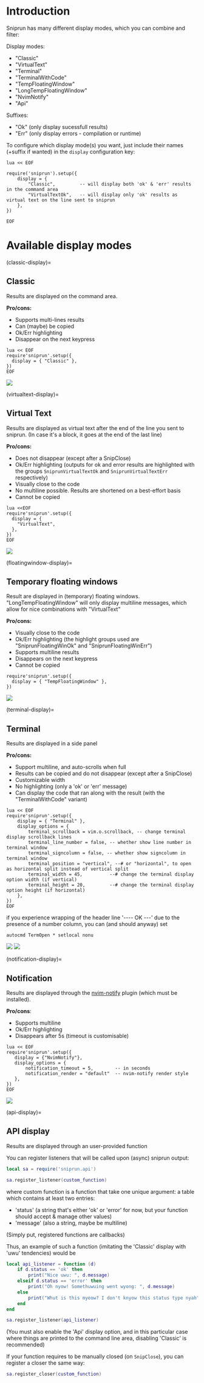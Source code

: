 # Introduction

Sniprun has many different display modes, which you can combine and filter:

Display modes:

- "Classic"
- "VirtualText"
- "Terminal"
- "TerminalWithCode"
- "TempFloatingWindow"
- "LongTempFloatingWindow"
- "NvimNotify"
- "Api"

Suffixes:

- "Ok" (only display sucessfull results)
- "Err" (only display errors - compilation or runtime)

To configure which display mode(s) you want, just include their names (+suffix if wanted) in the `display` configuration key:

```
lua << EOF

require('sniprun').setup({
    display = {
        "Classic",         -- will display both 'ok' & 'err' results in the command area
        "VirtualTextOk",   -- will display only 'ok' results as virtual text on the line sent to sniprun
    },
})

EOF
```

# Available display modes

(classic-display)=
## Classic

Results are displayed on the command area.

**Pro/cons:**

 - Supports multi-lines results
 - Can (maybe) be copied
 - Ok/Err highlighting
 - Disappear on the next keypress

```
lua << EOF
require'sniprun'.setup({
  display = { "Classic" },
})
EOF
```

    
![](../../ressources/visual_assets/classic.png) 



(virtualtext-display)=
## Virtual Text

Results are displayed as virtual text after the end of the line you sent to sniprun. (In case it's a block, it goes at the end of the last line)

**Pro/cons:**

 - Does not disappear (except after a SnipClose)
 - Ok/Err highlighting (outputs for ok and error results are highlighted with the groups `SniprunVirtualTextOk` and `SniprunVirtualTextErr` respectively)
 - Visually close to the code
 - No multiline possible. Results are shortened on a best-effort basis
 - Cannot be copied

```
lua <<EOF
require'sniprun'.setup({
  display = {
    "VirtualText",
  },
})
EOF
```

 ![](../../ressources/visual_assets/virtual_text.png)


(floatingwindow-display)=
## Temporary floating windows

Result are displayed in (temporary) floating windows. "LongTempFloatingWindow" will only display multiline messages, which allow for nice combinations with "VirtualText"

**Pro/cons:**

 - Visually close to the code
 - Ok/Err highlighting (the highlight groups used are "SniprunFloatingWinOk" and "SniprunFloatingWinErr")
 - Supports multiline results
 - Disappears on the next keypress
 - Cannot be copied

```
require'sniprun'.setup({
  display = { "TempFloatingWindow" },
})
```

![](../../ressources/visual_assets/floating_window.png) 

(terminal-display)=
## Terminal

Results are displayed in a side panel

**Pro/cons:**

 - Support multiline, and auto-scrolls when full
 - Results can be copied and do not disappear (except after a SnipClose)
 - Customizable width
 - No highlighting (only a 'ok' or 'err' message)
 - Can display the code that ran along with the result (with the "TerminalWithCode" variant)

```
lua << EOF
require'sniprun'.setup({
    display = { "Terminal" },
    display_options = {
        terminal_scrollback = vim.o.scrollback, -- change terminal display scrollback lines
        terminal_line_number = false, -- whether show line number in terminal window
        terminal_signcolumn = false, -- whether show signcolumn in terminal window
        terminal_position = "vertical", --# or "horizontal", to open as horizontal split instead of vertical split
        terminal_width = 45,          --# change the terminal display option width (if vertical)
        terminal_height = 20,         --# change the terminal display option height (if horizontal)
    },
})
EOF
```


if you experience wrapping of the header line '---- OK ---' due to the presence of a number column, you can (and should anyway) set 

```vim
autocmd TermOpen * setlocal nonu
```

 
![](../../ressources/visual_assets/terminal.png)
![](../../ressources/visual_assets/terminalWithCode.png)


(notification-display)=
## Notification

Results are displayed through the [nvim-notify](https://github.com/rcarriga/nvim-notify) plugin (which must be installed).

**Pro/cons**:

 - Supports multiline
 - Ok/Err highlighting
 - Disappears after 5s (timeout is customisable)


 ```
lua << EOF
require'sniprun'.setup({
    display = {"NvimNotify"},
    display_options = {
        notification_timeout = 5,        -- in seconds
        notification_render = "default"  -- nvim-notify render style
    },
})
EOF
```

![](../../ressources/visual_assets/nvimnotify.png) 

(api-display)=
## API display

Results are displayed through an user-provided function

You can register listeners that will be called upon (async) sniprun output:


```lua
local sa = require('sniprun.api')

sa.register_listener(custom_function)
```

where custom function is a function that take one unique argument: a table which contains at least two entries:

 - 'status' (a string that's either 'ok' or 'error' for now, but your function should accept & manage other values)
 - 'message' (also a string, maybe be multiline)

(Simply put, registered functions are callbacks)


Thus, an example of such a function (imitating the 'Classic' display with 'uwu' tendencies) would be

```lua
local api_listener = function (d)
    if d.status == 'ok' then
        print("Nice uwu: ", d.message)
    elseif d.status == 'error' then
        print("Oh nyow! Somethuwuing went wyong: ", d.message)
    else 
        print("Whut is this myeow? I don't knyow this status type nyah")
    end
end

sa.register_listener(api_listener)
```

(You must also enable the 'Api' display option, and in this particular case where things are printed to the command line area, disabling 'Classic' is recommended)


If your function requires to be manually closed (on `SnipClose`), you can register a closer the same way:

```lua
sa.register_closer(custom_function)
```

